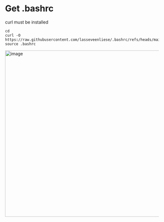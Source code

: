 # Get .bashrc
curl must be installed
```
cd
curl -O https://raw.githubusercontent.com/lasseveenliese/.bashrc/refs/heads/main/.bashrc
source .bashrc
```
<img width="543" alt="image" src="https://github.com/user-attachments/assets/cf905e6f-96e0-415b-869c-f84f203e2923">
